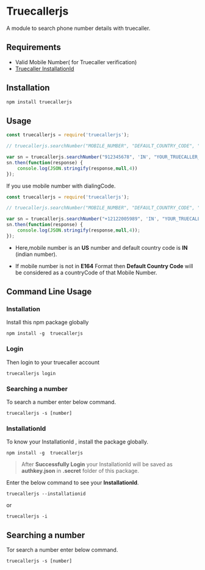 # Truecallerjs

A module to search phone number details with truecaller.

## Requirements
   * Valid Mobile Number( for Truecaller verification)
   * [Truecaller InstallationId](https://github.com/sumithemmadi/truecallerjs#installationId)

## Installation

```bash
npm install truecallerjs
```
## Usage

```js
const truecallerjs = require('truecallerjs');

// truecallerjs.searchNumber("MOBILE_NUMBER", "DEFAULT_COUNTRY_CODE", "YOUR_TRUECALLER_INSTALLATION_ID")

var sn = truecallerjs.searchNumber("912345678", 'IN', "YOUR_TRUECALLER_INSTALLATION_ID");
sn.then(function(response) {
    console.log(JSON.stringify(response,null,4))
});

```
If you use mobile number with dialingCode.

```js
const truecallerjs = require('truecallerjs');

// truecallerjs.searchNumber("MOBILE_NUMBER", "DEFAULT_COUNTRY_CODE", "YOUR_TRUECALLER_INSTALLATION_ID")

var sn = truecallerjs.searchNumber("+12122005989", 'IN', "YOUR_TRUECALLER_INSTALLATION_ID");
sn.then(function(response) {
    console.log(JSON.stringify(response,null,4));
});
```
- Here,mobile number is an  **US**  number  and default country code is **IN** (indian number).

- If mobile number is not in **E164** Format then **Default Country Code** will be considered as a countryCode of that Mobile Number.

## Command Line Usage
### Installation 
Install this npm package globally

```
npm install -g  truecallerjs
```
### Login
Then  login to your truecaller account 
```
truecallerjs login
```
### Searching a number
To search a number enter below command.

```
truecallerjs -s [number]
```

### InstallationId
To know your InstallationId , install the package globally.

```
npm install -g  truecallerjs
```

> After  **Successfully Login** your InstallationId will be saved as **authkey.json** in **.secret** folder of this package.

Enter the below command to see your **InstallationId**.
```
truecallerjs --installationid
```
or
```
truecallerjs -i
```
## Searching a number
Tor search a number enter below command.

```
truecallerjs -s [number]
```
